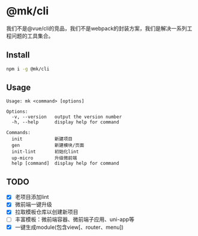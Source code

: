 # @mk/cli

我们不是@vue/cli的竞品，我们不是webpack的封装方案，我们是解决一系列工程问题的工具集合。

## Install
```bash
npm i -g @mk/cli
```

## Usage
```
Usage: mk <command> [options]

Options:
  -v, --version   output the version number
  -h, --help      display help for command

Commands:
  init            新建项目
  gen             新建模块/页面
  init-lint       初始化lint
  up-micro        升级微前端
  help [command]  display help for command
```

## TODO
 - [x] 老项目添加lint
 - [x] 微前端一键升级
 - [x] 拉取模板仓库以创建新项目
 - [ ] 丰富模板：微前端容器、微前端子应用、uni-app等
 - [x] 一键生成module(包含view\[、router、menu])
